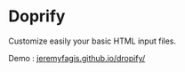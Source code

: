 Doprify
=========

Customize easily your basic HTML input files.

Demo : [jeremyfagis.github.io/dropify/](http://jeremyfagis.github.io/dropify/)
